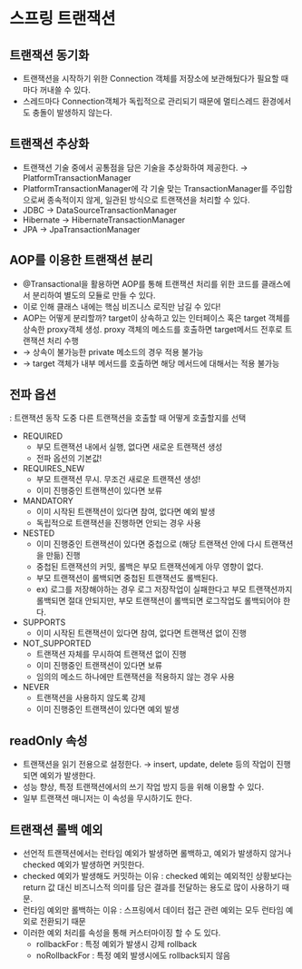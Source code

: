 # 스프링 트랜잭션

## 트랜잭션 동기화

- 트랜잭션을 시작하기 위한 Connection 객체를 저장소에 보관해뒀다가 필요할 때 마다 꺼내쓸 수 있다.
- 스레드마다 Connection객체가 독립적으로 관리되기 때문에 멀티스레드 환경에서도 충돌이 발생하지 않는다.

## 트랜잭션 추상화

- 트랜잭션 기술 중에서 공통점을 담은 기술을 추상화하여 제공한다. → PlatformTransactionManager
- PlatformTransactionManager에 각 기술 맞는 TransactionManager를 주입함으로써 종속적이지 않게, 일관된 방식으로 트랜잭션을 처리할 수 있다.
- JDBC → DataSourceTransactionManager
- Hibernate → HibernateTransactionManager
- JPA → JpaTransactionManager

## AOP를 이용한 트랜잭션 분리

- @Transactional을 활용하면 AOP를 통해 트랜잭션 처리를 위한 코드를 클래스에서 분리하여 별도의 모듈로 만들 수 있다.
- 이로 인해 클래스 내에는 핵심 비즈니스 로직만 남길 수 있다!
- AOP는 어떻게 분리할까? target이 상속하고 있는 인터페이스 혹은 target 객체를 상속한 proxy객체 생성. proxy 객체의 메소드를 호출하면 target메서드 전후로 트랜잭션 처리 수행
- → 상속이 불가능한 private 메소드의 경우 적용 불가능
- → target 객체가 내부 메서드를 호출하면 해당 메서드에 대해서는 적용 불가능

## 전파 옵션

: 트랜잭션 동작 도중 다른 트랜잭션을 호출할 때 어떻게 호출할지를 선택

- REQUIRED
    - 부모 트랜잭션 내에서 실행, 없다면 새로운 트랜잭션 생성
    - 전파 옵션의 기본값!
- REQUIRES_NEW
    - 부모 트랜잭션 무시. 무조건 새로운 트랜잭션 생성!
    - 이미 진행중인 트랜잭션이 있다면 보류
- MANDATORY
    - 이미 시작된 트랜잭션이 있다면 참여, 없다면 예외 발생
    - 독립적으로 트랜잭션을 진행하면 안되는 경우 사용
- NESTED
    - 이미 진행중인 트랜잭션이 있다면 중첩으로 (해당 트랜잭션 안에 다시 트랜잭션을 만듦) 진행
    - 중첩된 트랜잭션의 커밋, 롤백은 부모 트랜잭션에게 아무 영향이 없다.
    - 부모 트랜잭션이 롤백되면 중첩된 트랜잭션도 롤백된다.
    - ex) 로그를 저장해야하는 경우 로그 저장작업이 실패한다고 부모 트랜잭션까지 롤백되면 절대 안되지만, 부모 트랜잭션이 롤백되면 로그작업도 롤백되어야 한다.
- SUPPORTS
    - 이미 시작된 트랜잭션이 있다면 참여, 없다면 트랜잭션 없이 진행
- NOT_SUPPORTED
    - 트랜잭션 자체를 무시하여 트랜잭션 없이 진행
    - 이미 진행중인 트랜잭션이 있다면 보류
    - 임의의 메소드 하나에만 트랜잭션을 적용하지 않는 경우 사용
- NEVER
    - 트랜잭션을 사용하지 않도록 강제
    - 이미 진행중인 트랜잭션이 있다면 예외 발생

## readOnly 속성

- 트랜잭션을 읽기 전용으로 설정한다. → insert, update, delete 등의 작업이 진행되면 예외가 발생한다.
- 성능 향상, 특정 트랜잭션에서의 쓰기 작업 방지 등을 위해 이용할 수 있다.
- 일부 트랜잭션 매니저는 이 속성을 무시하기도 한다.

## 트랜잭션 롤백 예외

- 선언적 트랜잭션에서는 런타임 예외가 발생하면 롤백하고, 예외가 발생하지 않거나 checked 예외가 발생하면 커밋한다.
- checked 예외가 발생해도 커밋하는 이유 : checked 예외는 예외적인 상황보다는 return 값 대신 비즈니스적 의미를 담은 결과를 전달하는 용도로 많이 사용하기 때문.
- 런타임 예외만 롤백하는 이유 : 스프링에서 데이터 접근 관련 예외는 모두 런타임 예외로 전환되기 때문
- 이러한 예외 처리를 속성을 통해 커스터마이징 할 수 도 있다.
    - rollbackFor : 특정 예외가 발생시 강제 rollback
    - noRollbackFor : 특정 예외 발생시에도 rollback되지 않음
